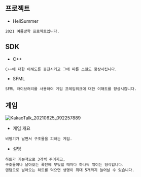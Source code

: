 ## 프로젝트
* HellSummer
```
2021 여름방학 프로젝트입니다.
```
## SDK
* C++
```
C++에 대한 이해도를 증진시키고 그에 따른 스킬도 향상시킵니다.
```
* SFML
```
SFML 라이브러리를 사용하여 게임 프레임워크에 대한 이해도를 향상시킵니다.
```

## 게임
![KakaoTalk_20210625_092257889](https://user-images.githubusercontent.com/86238348/123351477-1d678180-d598-11eb-87b0-801a1c8acf4d.jpg)
* 게임 개요
```
비행기가 날면서 구조물을 피하는 게임. 
```
* 설명
```
하트가 기본적으로 3개씩 주어지고, 
구조물이나 날아오는 폭탄에 부딪힐 때마다 하나씩 깎이는 형식입니다.
랜덤으로 날아오는 하트를 먹으면 생명이 최대 5개까지 늘어날 수 있습니다.
```
